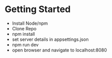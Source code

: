 # Getting Started

- Install Node/npm
- Clone Repo
- npm install
- set server details in appsettings.json
- npm run dev
- open browser and navigate to localhost:8080